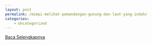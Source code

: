 ```yaml
---
layout: post
permalink: /mimpi-melihat-pemandangan-gunung-dan-laut-yang-indah/
categories:
    - Uncategorized
---
```


[Baca Selengkapnya](/02)